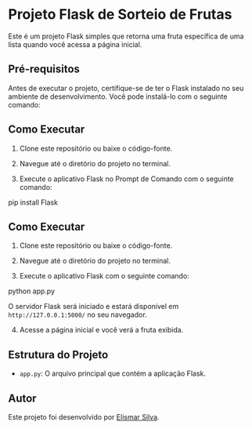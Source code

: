 # Projeto Flask de Sorteio de Frutas

Este é um projeto Flask simples que retorna uma fruta específica de uma lista quando você acessa a página inicial.

## Pré-requisitos

Antes de executar o projeto, certifique-se de ter o Flask instalado no seu ambiente de desenvolvimento. Você pode instalá-lo com o seguinte comando:


## Como Executar

1. Clone este repositório ou baixe o código-fonte.

2. Navegue até o diretório do projeto no terminal.

3. Execute o aplicativo Flask no Prompt de Comando com o seguinte comando:


pip install Flask

## Como Executar

1. Clone este repositório ou baixe o código-fonte.

2. Navegue até o diretório do projeto no terminal.

3. Execute o aplicativo Flask com o seguinte comando:

python app.py


O servidor Flask será iniciado e estará disponível em `http://127.0.0.1:5000/` no seu navegador.

4. Acesse a página inicial e você verá a fruta exibida.

## Estrutura do Projeto

- `app.py`: O arquivo principal que contém a aplicação Flask.

## Autor

Este projeto foi desenvolvido por [Elismar Silva](https://github.com/ElismarSilva).




